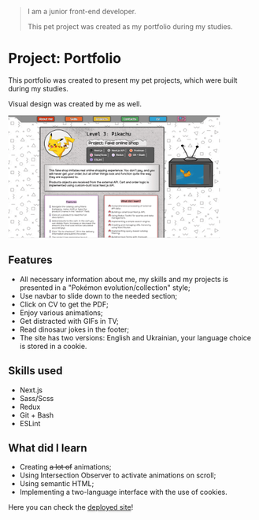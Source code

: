 > I am a junior front-end developer.
>
> This pet project was created as my portfolio during my studies.

# Project: Portfolio

This portfolio was created to present my pet projects, which were built during my studies.

Visual design was created by me as well.

<img src="public/projects-screenshots/portfolio-screenshot.png" width="430" height="250">

## Features

- All necessary information about me, my skills and my projects is presented in a "Pokémon evolution/collection" style;
- Use navbar to slide down to the needed section;
- Click on CV to get the PDF;
- Enjoy various animations;
- Get distracted with GIFs in TV;
- Read dinosaur jokes in the footer;
- The site has two versions: English and Ukrainian, your language choice is stored in a cookie.

## Skills used

- Next.js
- Sass/Scss
- Redux
- Git + Bash
- ESLint

## What did I learn

- Creating ~~a lot of~~ animations;
- Using Intersection Observer to activate animations on scroll;
- Using semantic HTML;
- Implementing a two-language interface with the use of cookies.

Here you can check the <a href="https://pryhun.me/" target="_blank">deployed site</a>!
